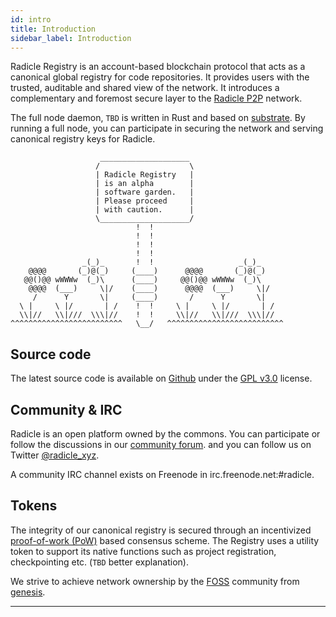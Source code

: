 ```yaml
---
id: intro
title: Introduction
sidebar_label: Introduction
---
```

Radicle Registry is an account-based blockchain protocol that acts as a canonical global registry for code repositories. It provides users with the trusted, auditable and shared view of the network. It introduces a complementary and foremost secure layer to the [Radicle P2P](https://radicle.xyz/) network.

The full node daemon, `TBD` is written in Rust and based on [substrate](https://substrate.dev/). By running a full node, you can participate in securing the network and serving canonical registry keys for Radicle.

```
					____________________
				   /                    \
				   | Radicle Registry   |
				   | is an alpha        |
				   | software garden.   |
				   | Please proceed     |
				   | with caution.      |
				   \____________________/
						    !  !
					     	!  !
						    !  !
						    !  !
                _(_)_       !  !                   _(_)_ 
    @@@@       (_)@(_)     (____)      @@@@       (_)@(_) 
   @@()@@ wWWWw  (_)\      (____)     @@()@@ wWWWw  (_)\ 
    @@@@  (___)     \|/    (____)      @@@@  (___)     \|/
     /      Y       \|     (____)       /      Y       \| 
  \ |     \ |/       | /    !  !     \ |     \ |/       | / 
  \\|//   \\|///  \\\|//    !  !     \\|//   \\|///  \\\|// 
^^^^^^^^^^^^^^^^^^^^^^^^^   \__/   ^^^^^^^^^^^^^^^^^^^^^^^^^^ 
```
## Source code
The latest source code is available on [Github](https://github.com/radicle-dev) under the [GPL v3.0](https://opensource.org/licenses/GPL-3.0) license.

## Community & IRC
Radicle is an open platform owned by the commons. You can participate or follow the discussions in our [community forum](https://radicle.community/). and you can follow us on Twitter [@radicle_xyz](https://twitter.com/radicle_xyz).

A community IRC channel exists on Freenode in irc.freenode.net:#radicle.

## Tokens

The integrity of our canonical registry is secured through an incentivized [proof-of-work (PoW)](https://en.wikipedia.org/wiki/Proof_of_work) based consensus scheme. The Registry uses a utility token to support its native functions such as project registration, checkpointing etc. (`TBD` better explanation).

We strive to achieve network ownership by the [FOSS](https://en.wikipedia.org/wiki/Foss) community from [genesis](https://en.bitcoin.it/wiki/Genesis_block).

---